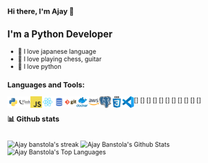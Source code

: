 ### Hi there, I'm Ajay 👋

## I'm a Python Developer

- 🔭 I love japanese language
- 🌱 I love playing chess, guitar
- 👯 I love python

### Languages and Tools:

[<img align="left" alt="Python" width="26px" src="https://raw.githubusercontent.com/github/explore/80688e429a7d4ef2fca1e82350fe8e3517d3494d/topics/python/python.png" />]
[<img align="left" alt="Flask" width="26px" src="https://raw.githubusercontent.com/github/explore/80688e429a7d4ef2fca1e82350fe8e3517d3494d/topics/flask/flask.png" />]
[<img align="left" alt="JavaScript" width="26px" src="https://raw.githubusercontent.com/github/explore/80688e429a7d4ef2fca1e82350fe8e3517d3494d/topics/javascript/javascript.png" />]
[<img align="left" alt="React" width="26px" src="https://raw.githubusercontent.com/github/explore/80688e429a7d4ef2fca1e82350fe8e3517d3494d/topics/react/react.png" />]
[<img align="left" alt="Gatsby" width="26px" src="https://raw.githubusercontent.com/github/explore/e94815998e4e0713912fed477a1f346ec04c3da2/topics/sql/sql.png" />]
[<img align="left" alt="Git" width="26px" src="https://raw.githubusercontent.com/github/explore/e94815998e4e0713912fed477a1f346ec04c3da2/topics/git/git.png" />]
[<img align="left" alt="Docker" width="26px" src="https://raw.githubusercontent.com/github/explore/e94815998e4e0713912fed477a1f346ec04c3da2/topics/docker/docker.png" />]
[<img align="left" alt="Aws" width="26px" src="https://raw.githubusercontent.com/github/explore/e94815998e4e0713912fed477a1f346ec04c3da2/topics/aws/aws.png" />]
[<img align="left" alt="Postgresql" width="26px" src="https://raw.githubusercontent.com/github/explore/e94815998e4e0713912fed477a1f346ec04c3da2/topics/postgresql/postgresql.png" />]
[<img align="left" alt="CSS3" width="26px" src="https://raw.githubusercontent.com/github/explore/80688e429a7d4ef2fca1e82350fe8e3517d3494d/topics/css/css.png" />]
[<img align="left" alt="Visual Studio Code" width="26px" src="https://raw.githubusercontent.com/github/explore/80688e429a7d4ef2fca1e82350fe8e3517d3494d/topics/visual-studio-code/visual-studio-code.png" />]
<br>
### 📊 Github stats
  <br/>
  <img title="🔥 Get streak stats for your profile at git.io/streak-stats" alt="Ajay banstola's streak" src="https://github-readme-streak-stats.herokuapp.com/?user=ajay-banstola&theme=monokai-metallian&hide_border=true" />
<img alt="Ajay Banstola's Github Stats" src="https://github-readme-stats.vercel.app/api/?username=ajay-banstola&show_icons=true&count_private=true&theme=react&hide_border=true&bg_color=1F222E&title_color=F85D7F&icon_color=F8D866" />
  <img alt="Ajay Banstola's Top Languages" src="https://github-readme-stats.vercel.app/api/top-langs/?username=ajay-banstola&langs_count=8&layout=compact&theme=react&hide_border=true&bg_color=1F222E&title_color=F85D7F&icon_color=F8D866" />
  <br/>
